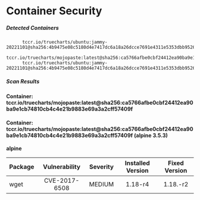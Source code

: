 # Container Security

##### Detected Containers

          tccr.io/truecharts/ubuntu:jammy-20221101@sha256:4b9475e08c5180d4e7417dc6a18a26dcce7691e4311e5353dbb952645c5ff43f
          tccr.io/truecharts/mojopaste:latest@sha256:ca5766afbe0cbf24412ea90ba9e1cb74810cb4c4e21b9883e69a3a2cff57409f
          tccr.io/truecharts/ubuntu:jammy-20221101@sha256:4b9475e08c5180d4e7417dc6a18a26dcce7691e4311e5353dbb952645c5ff43f

##### Scan Results

**Container: tccr.io/truecharts/mojopaste:latest@sha256:ca5766afbe0cbf24412ea90ba9e1cb74810cb4c4e21b9883e69a3a2cff57409f**

#### Container: tccr.io/truecharts/mojopaste:latest@sha256:ca5766afbe0cbf24412ea90ba9e1cb74810cb4c4e21b9883e69a3a2cff57409f (alpine 3.5.3)
    

**alpine**

      
| Package         |    Vulnerability   |   Severity  |  Installed Version | Fixed Version |
|:----------------|:------------------:|:-----------:|:------------------:|:-------------:|
| wget         |    CVE-2017-6508   |   MEDIUM  |  1.18-r4 | 1.18.-r2 |

